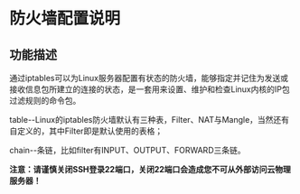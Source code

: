 # 防火墙配置说明

## 功能描述

通过iptables可以为Linux服务器配置有状态的防火墙，能够指定并记住为发送或接收信息包所建立的连接的状态，是一套用来设置、维护和检查Linux内核的IP包过滤规则的命令包。

table--Linux的iptables防火墙默认有三种表，Filter、NAT与Mangle，当然还有自定义的，其中Filter即是默认使用的表格；

chain--条链，比如filter有INPUT、OUTPUT、FORWARD三条链。

**注意：请谨慎关闭SSH登录22端口，关闭22端口会造成您不可从外部访问云物理服务器！**

